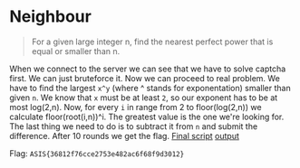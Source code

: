 # Neighbour

> For a given large integer n, find the nearest perfect power that is equal or smaller than n.

When we connect to the server we can see that we have to solve captcha first. We can just bruteforce it.
Now we can proceed to real problem. We have to find the largest `x^y` (where ^ stands for exponentation) smaller than given `n`.
We know that `x` must be at least `2`, so our exponent has to be at most log(2,n). Now, for every `i` in range from 2 to floor(log(2,n)) we calculate floor(root(i,n))^i.
The greatest value is the one we're looking for. The last thing we need to do is to subtract it from `n` and submit the difference.
After 10 rounds we get the flag. [Final script](solve.py) [output](output.txt)

Flag: `ASIS{36812f76cce2753e482ac6f68f9d3012}`